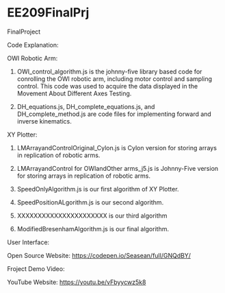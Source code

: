 # EE209FinalPrj
FinalProject


Code Explanation:

OWI Robotic Arm:

  1. OWI_control_algorithm.js is the johnny-five library based code for conrolling the OWI robotic arm, including motor control and sampling control. This code was used to acquire the data displayed in the Movement About Different Axes Testing. 
  
  2. DH_equations.js, DH_complete_equations.js, and DH_complete_method.js are code files for implementing forward and inverse kinematics. 

XY Plotter:

  1. LMArrayandControlOriginal_Cylon.js is Cylon version for storing arrays in replication of robotic arms.
  
  2. LMArrayandControl for OWIandOther arms_j5.js is Johnny-Five version for storing arrays in replication of robotic arms.
  
  3. SpeedOnlyAlgorithm.js is our first algorithm of XY Plotter.

  4. SpeedPositionALgorithm.js is our second algorithm. 

  5. XXXXXXXXXXXXXXXXXXXXXX is our third algorithm

  6. ModifiedBresenhamAlgorithm.js is our final algorithm.



User Interface:

Open Source Website: https://codepen.io/Seasean/full/GNQdBY/

Froject Demo Video:

YouTube Website: https://youtu.be/vFbyycwz5k8
